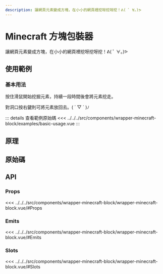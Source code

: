 ```yaml
---
description: 讓網頁元素變成方塊，在小小的網頁裡挖呀挖呀挖！ᕕ( ﾟ ∀。)ᕗ
---
```


<script setup>
import SourceLinkList from '../../../src/components/source-link-list.vue'

import BasicUsage from '../../../src/components/wrapper-minecraft-block/examples/basic-usage.vue'
</script>

# Minecraft 方塊包裝器

讓網頁元素變成方塊，在小小的網頁裡挖呀挖呀挖！ᕕ( ﾟ ∀。)ᕗ

## 使用範例

### 基本用法

按住滑鼠開始挖掘元素，持續一段時間後會將元素挖走。

對洞口按右鍵則可將元素放回去。( ´ ▽ ` )ﾉ

<basic-usage/>

::: details 查看範例原始碼
<<< ../../../src/components/wrapper-minecraft-block/examples/basic-usage.vue
:::

## 原理

## 原始碼

<source-link-list name="wrapper-minecraft-block"/>

## API

### Props

<<< ../../../src/components/wrapper-minecraft-block/wrapper-minecraft-block.vue/#Props

### Emits

<<< ../../../src/components/wrapper-minecraft-block/wrapper-minecraft-block.vue/#Emits

### Slots

<<< ../../../src/components/wrapper-minecraft-block/wrapper-minecraft-block.vue/#Slots
